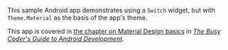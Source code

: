 This sample Android app demonstrates
using a `Switch` widget, but with `Theme.Material` as the basis of the app's theme.

This app is covered in 
[the chapter on Material Design basics](https://commonsware.com/Android/previews/material-design-basics)
in [*The Busy Coder's Guide to Android Development*](https://commonsware.com/Android/).

